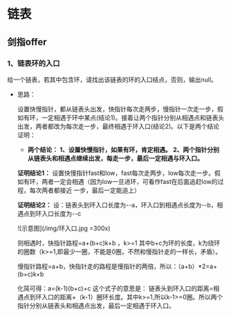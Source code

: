 # **链表**

## 剑指offer

### 1、链表环的入口
给一个链表，若其中包含环，请找出该链表的环的入口结点，否则，输出null。

- 思路：

    设置快慢指针，都从链表头出发，快指针每次走两步，慢指针一次走一步，假如有环，一定相遇于环中某点(结论1)。接着让两个指针分别从相遇点和链表头出发，两者都改为每次走一步，最终相遇于环入口(结论2)。以下是两个结论证明： 
    - **两个结论：**
    **1、设置快慢指针，如果有环，肯定相遇。**
    **2、两个指针分别从链表头和相遇点继续出发，每走一步，最后一定相遇与环入口。**

    **证明结论1：** 
    设置快慢指针fast和low，fast每次走两步，low每次走一步。假如有环，两者一定会相遇（因为low一旦进环，可看作fast在后面追赶low的过程，每次两者都接近     一步，最后一定能追上）
    
    **证明结论2：**
    设：链表头到环入口长度为--a，环入口到相遇点长度为--b，相遇点到环入口长度为--c
    
    ![示意图](/img/环入口.jpg =300x)
    
    则相遇时，快指针路程=a+(b+c)k+b ，k>=1  其中b+c为环的长度，k为绕环的圈数（k>=1,即最少一圈，不能是0圈，不然和慢指针走的一样长，矛盾）。
    
    慢指针路程=a+b，快指针走的路程是慢指针的两倍，所以：（a+b）*2=a+(b+c)k+b  
    
    化简可得：a=(k-1)(b+c)+c 这个式子的意思是： 链表头到环入口的距离=相遇点到环入口的距离+（k-1）圈环长度。其中k>=1,所以k-1>=0圈。所以两个指针分别从链表头和相遇点出发，最后一定相遇于环入口。 
                 
                
    
